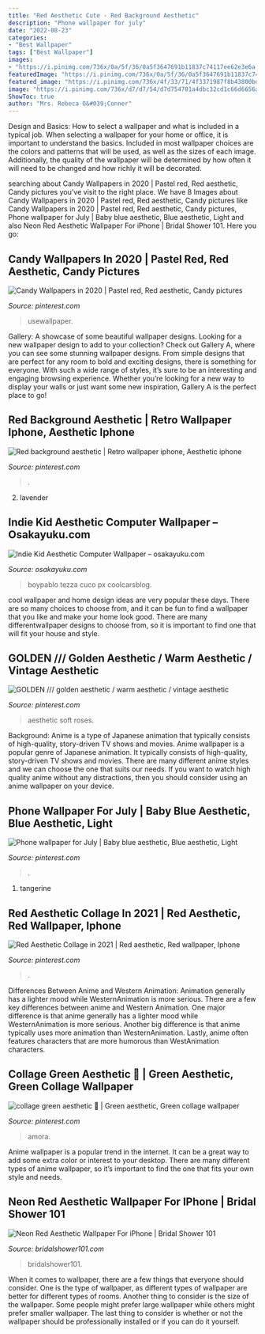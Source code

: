 ```yaml
---
title: "Red Aesthetic Cute - Red Background Aesthetic"
description: "Phone wallpaper for july"
date: "2022-08-23"
categories:
- "Best Wallpaper"
tags: ["Best Wallpaper"]
images:
- "https://i.pinimg.com/736x/0a/5f/36/0a5f3647691b11837c74117ee62e3e6a.jpg"
featuredImage: "https://i.pinimg.com/736x/0a/5f/36/0a5f3647691b11837c74117ee62e3e6a.jpg"
featured_image: "https://i.pinimg.com/736x/4f/33/71/4f3371987f8b43800bdb94e821fae89f.jpg"
image: "https://i.pinimg.com/736x/d7/d7/54/d7d754701a4dbc32cd1c66d6656a7c9c.jpg"
ShowToc: true
author: "Mrs. Rebeca O&#039;Conner"
---
```



Design and Basics: How to select a wallpaper and what is included in a typical job.
When selecting a wallpaper for your home or office, it is important to understand the basics. Included in most wallpaper choices are the colors and patterns that will be used, as well as the sizes of each image. Additionally, the quality of the wallpaper will be determined by how often it will need to be changed and how richly it will be decorated.

	

		
searching about Candy Wallpapers in 2020 | Pastel red, Red aesthetic, Candy pictures you've visit to the right place. We have 8 Images about Candy Wallpapers in 2020 | Pastel red, Red aesthetic, Candy pictures like Candy Wallpapers in 2020 | Pastel red, Red aesthetic, Candy pictures, Phone wallpaper for July | Baby blue aesthetic, Blue aesthetic, Light and also Neon Red Aesthetic Wallpaper For iPhone | Bridal Shower 101. Here you go:
		
    
## Candy Wallpapers In 2020 | Pastel Red, Red Aesthetic, Candy Pictures

<img loading=lazy src="https://i.pinimg.com/736x/80/08/11/800811ed95badab8f3d2d64a3bd538de.jpg" onerror="this.onerror=null;this.src='https://tse4.mm.bing.net/th?id=OIP.dFZk3TwPxxmw2fkQtlnKoAHaNK&amp;pid=15.1';" alt="Candy Wallpapers in 2020 | Pastel red, Red aesthetic, Candy pictures">

_Source: pinterest.com_

>usewallpaper. 

	

Gallery: A showcase of some beautiful wallpaper designs.
Looking for a new wallpaper design to add to your collection? Check out Gallery A, where you can see some stunning wallpaper designs. From simple designs that are perfect for any room to bold and exciting designs, there is something for everyone. With such a wide range of styles, it’s sure to be an interesting and engaging browsing experience. Whether you’re looking for a new way to display your walls or just want some new inspiration, Gallery A is the perfect place to go!





	
	
    
## Red Background Aesthetic | Retro Wallpaper Iphone, Aesthetic Iphone

<img loading=lazy src="https://i.pinimg.com/736x/1a/fb/23/1afb236993bb6be69ea94dd2f94e2cba.jpg" onerror="this.onerror=null;this.src='https://tse4.mm.bing.net/th?id=OIP.kNuo_f0Y1ndaM_nVEMUshgHaNK&amp;pid=15.1';" alt="Red background aesthetic | Retro wallpaper iphone, Aesthetic iphone">

_Source: pinterest.com_

>. 

	

2. lavender 

    
## Indie Kid Aesthetic Computer Wallpaper – Osakayuku.com

<img loading=lazy src="https://i.pinimg.com/originals/b4/95/b2/b495b29ce3ab827b59e454cf0d096fd9.jpg" onerror="this.onerror=null;this.src='https://tse1.mm.bing.net/th?id=OIP.q0IFH73qXTXDWRvmWlZsGgHaNL&amp;pid=15.1';" alt="Indie Kid Aesthetic Computer Wallpaper – osakayuku.com">

_Source: osakayuku.com_

>boypablo tezza cuco px coolcarsblog. 

	

cool wallpaper and home design ideas are very popular these days. There are so many choices to choose from, and it can be fun to find a wallpaper that you like and make your home look good. There are many differentwallpaper designs to choose from, so it is important to find one that will fit your house and style.

    
## GOLDEN /// Golden Aesthetic / Warm Aesthetic / Vintage Aesthetic

<img loading=lazy src="https://i.pinimg.com/736x/d7/d7/54/d7d754701a4dbc32cd1c66d6656a7c9c.jpg" onerror="this.onerror=null;this.src='https://tse2.mm.bing.net/th?id=OIP.kRrva099tMSS-Jjcu5vaywHaNK&amp;pid=15.1';" alt="GOLDEN /// golden aesthetic / warm aesthetic / vintage aesthetic">

_Source: pinterest.com_

>aesthetic soft roses. 

	

Background: Anime is a type of Japanese animation that typically consists of high-quality, story-driven TV shows and movies.
Anime wallpaper is a popular genre of Japanese animation. It typically consists of high-quality, story-driven TV shows and movies. There are many different anime styles and we can choose the one that suits our needs. If you want to watch high quality anime without any distractions, then you should consider using an anime wallpaper on your device.

    
## Phone Wallpaper For July | Baby Blue Aesthetic, Blue Aesthetic, Light

<img loading=lazy src="https://i.pinimg.com/736x/1a/9e/a8/1a9ea8c0fea8fc99f6f408d98b70f4b0.jpg" onerror="this.onerror=null;this.src='https://tse1.mm.bing.net/th?id=OIP.5OG_QatSWHMc6wD7gI_1SgHaNK&amp;pid=15.1';" alt="Phone wallpaper for July | Baby blue aesthetic, Blue aesthetic, Light">

_Source: pinterest.com_

>. 

	

1. tangerine 

    
## Red Aesthetic Collage In 2021 | Red Aesthetic, Red Wallpaper, Iphone

<img loading=lazy src="https://i.pinimg.com/736x/0a/5f/36/0a5f3647691b11837c74117ee62e3e6a.jpg" onerror="this.onerror=null;this.src='https://tse4.mm.bing.net/th?id=OIP.nbJbTtGp0HomUibqOGE2dwHaNK&amp;pid=15.1';" alt="Red Aesthetic Collage in 2021 | Red aesthetic, Red wallpaper, Iphone">

_Source: pinterest.com_

>. 

	

Differences Between Anime and Western Animation: Animation generally has a lighter mood while WesternAnimation is more serious.
There are a few key differences between anime and Western Animation. One major difference is that anime generally has a lighter mood while WesternAnimation is more serious. Another big difference is that anime typically uses more animation than WesternAnimation. Lastly, anime often features characters that are more humorous than WestAnimation characters.

    
## Collage Green Aesthetic 💚 | Green Aesthetic, Green Collage Wallpaper

<img loading=lazy src="https://i.pinimg.com/736x/4f/33/71/4f3371987f8b43800bdb94e821fae89f.jpg" onerror="this.onerror=null;this.src='https://tse1.mm.bing.net/th?id=OIP.mZ3ORGyq9UwEuZa2pHlQJwHaNK&amp;pid=15.1';" alt="collage green aesthetic 💚 | Green aesthetic, Green collage wallpaper">

_Source: pinterest.com_

>amora. 

	

Anime wallpaper is a popular trend in the internet. It can be a great way to add some extra color or interest to your desktop. There are many different types of anime wallpaper, so it’s important to find the one that fits your own style and needs.

    
## Neon Red Aesthetic Wallpaper For IPhone | Bridal Shower 101

<img loading=lazy src="https://bridalshower101.com/wp-content/uploads/2021/05/red-neon-5.png" onerror="this.onerror=null;this.src='https://tse4.mm.bing.net/th?id=OIP.n1qimRCfjgSUbnDDE9TGfAHaNK&amp;pid=15.1';" alt="Neon Red Aesthetic Wallpaper For iPhone | Bridal Shower 101">

_Source: bridalshower101.com_

>bridalshower101. 

	

When it comes to wallpaper, there are a few things that everyone should consider. One is the type of wallpaper, as different types of wallpaper are better for different types of rooms. Another thing to consider is the size of the wallpaper. Some people might prefer large wallpaper while others might prefer smaller wallpaper. The last thing to consider is whether or not the wallpaper should be professionally installed or if you can do it yourself.

